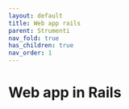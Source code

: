 ```yaml
---
layout: default
title: Web app rails
parent: Strumenti 
nav_fold: true 
has_children: true
nav_order: 1
---
```



# Web app in Rails

